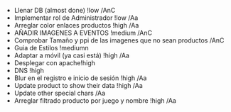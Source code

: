 - Llenar DB (almost done) !low /AnC
- Implementar rol de Administrador !low /Aa
- Arreglar color enlaces productos !high /Aa
- AÑADIR IMAGENES A EVENTOS !medium /AnC
- Comprobar Tamaño y ppi de las imagenes que no sean productos /AnC
- Guia de Estilos !mediumn
- Adaptar a móvil (ya casi está) !high /Aa
- Desplegar con apache!high
- DNS !high
- Blur en el registro e inicio de sesión !high /Aa
- Update product to show their data !high /Aa
- Update other special chars /Aa
- Arreglar filtrado producto por juego y nombre !high /Aa
